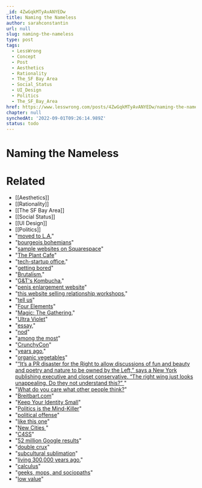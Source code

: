 ```yaml
---
_id: 4ZwGqkMTyAvANYEDw
title: Naming the Nameless
author: sarahconstantin
url: null
slug: naming-the-nameless
type: post
tags:
  - LessWrong
  - Concept
  - Post
  - Aesthetics
  - Rationality
  - The_SF Bay Area
  - Social_Status
  - UI_Design
  - Politics
  - The_SF_Bay_Area
href: https://www.lesswrong.com/posts/4ZwGqkMTyAvANYEDw/naming-the-nameless
chapter: null
synchedAt: '2022-09-01T09:26:14.989Z'
status: todo
---
```


# Naming the Nameless


# Related

- [[Aesthetics]]
- [[Rationality]]
- [[The SF Bay Area]]
- [[Social Status]]
- [[UI Design]]
- [[Politics]]
- "[moved to L.A.](https://www.vanityfair.com/news/2018/02/peter-thiel-is-so-over-silicon-valley)"
- "[bourgeois bohemians](https://archive.nytimes.com/www.nytimes.com/books/first/b/brooks-bobos.html)"
- "[sample websites on Squarespace](https://www.squarespace.com/)"
- "[The Plant Cafe](https://theplantcafe.com/)"
- "[tech-startup office.](https://www.officelovin.com/2014/12/09/inside-squares-san-francisco-headquarters/)"
- "[getting bored](https://medium.com/@johnearle/brutalism-the-anti-user-experience-17d5ccab1865)"
- "[Brutalism.](http://brutalistwebsites.com/)"
- "[G&T's Kombucha.](http://gtslivingfoods.com/)"
- "[penis enlargement website](https://www.x4labs.com/?gclid=CjwKCAjwhcjVBRBHEiwAoDe5x2iTzwtUPKgWuCFpzeb-pnKu5skAkWfz7rkdFhj3jVJfVcDckmKSsBoC9twQAvD_BwE)"
- "[this website selling relationship workshops.](http://www.corexperience.com/)"
- "[tell us](https://www.smashingmagazine.com/2010/01/color-theory-for-designers-part-1-the-meaning-of-color/)"
- "[Four Elements](https://en.wikipedia.org/wiki/Classical_element)"
- "[Magic: The Gathering.](https://magic.wizards.com/en/articles/archive/making-magic/pie-fights-2016-11-14)"
- "[Ultra Violet](https://www.pantone.com/color-of-the-year-2018)"
- "[essay,](https://www.lokidesign.net/journal/2016/2/22/the-propaganda-of-pantone-colour-and-subcultural-sublimation)"
- "[nod](https://www.pantone.com/color-of-the-year-2016)"
- "[among the most](http://verdantlabs.com/politics_of_professions/)"
- "[CrunchyCon](https://www.amazon.com/Crunchy-Cons-Birkenstocked-evangelical-homeschooling/dp/1400050642)"
- "[years ago.](http://www.theamericanconservative.com/dreher/yes-liberals-do-control-culture/)"
- "[organic vegetables](https://www.nationalreview.com/2005/05/crunchy-cons-rod-dreher/)"
- "[“It’s a PR disaster for the Right to allow discussions of fun and beauty and poetry and nature to be owned by the Left,” says a New York publishing executive and closet conservative. “The right wing just looks unappealing. Do they not understand this?” ](https://www.nationalreview.com/2005/05/crunchy-cons-rod-dreher/)"
- "[What do you care what other people think?](https://www.amazon.com/What-Care-Other-People-Think/dp/0393320928)"
- "[Breitbart.com](http://www.breitbart.com/)"
- "[Keep Your Identity Small](http://www.paulgraham.com/identity.html)"
- "[Politics is the Mind-Killer](http://lesswrong.com/lw/gw/politics_is_the_mindkiller/)"
- "[political offense](https://en.wikipedia.org/wiki/Russian_formalism)"
- "[like this one](http://www.faz.net/aktuell/feuilleton/debatten/the-internet-ideology-why-we-are-allowed-to-hate-silicon-valley-12658406.html)"
- "[New Cities ](https://cities.ycr.org/blog/2016/07/27/new-cities)"
- "[C4SS](https://c4ss.org/)"
- "[52 million Google results](https://www.google.com/search?q=ayn+rand+bad+art&oq=ayn+rand+bad+art&aqs=chrome..69i57.4239j1j1&sourceid=chrome&ie=UTF-8)"
- "[double crux](http://lesswrong.com/lw/o6p/double_crux_a_strategy_for_resolving_disagreement/)"
- "[subcultural sublimation](https://www.lokidesign.net/journal/2016/2/22/the-propaganda-of-pantone-colour-and-subcultural-sublimation)"
- "[living 300,000 years ago.](https://www.smithsonianmag.com/science-nature/colored-pigments-and-complex-tools-suggest-human-trade-100000-years-earlier-previously-believed-180968499/)"
- "[calculus](https://www.sciencenews.org/article/prayer-archimedes)"
- "[geeks, mops, and sociopaths](https://meaningness.com/geeks-mops-sociopaths)"
- "[low value](http://paulgraham.com/start.html)"